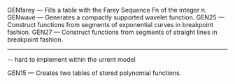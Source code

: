 GENfarey — Fills a table with the Farey Sequence Fn of the integer n.
GENwave — Generates a compactly supported wavelet function.
GEN25 — Construct functions from segments of exponential curves in breakpoint fashion.
GEN27 — Construct functions from segments of straight lines in breakpoint fashion.


----------------------
-- hard to implement within the urrent model

GEN15 — Creates two tables of stored polynomial functions.